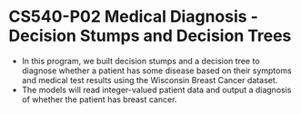# CS540-P02 Medical Diagnosis - Decision Stumps and Decision Trees

- In this program, we built decision stumps and a decision tree to diagnose whether a patient has some disease based on their symptoms and medical test results using the Wisconsin Breast Cancer dataset. 
- The models will read integer-valued patient data and output a diagnosis of whether the patient has breast cancer.
